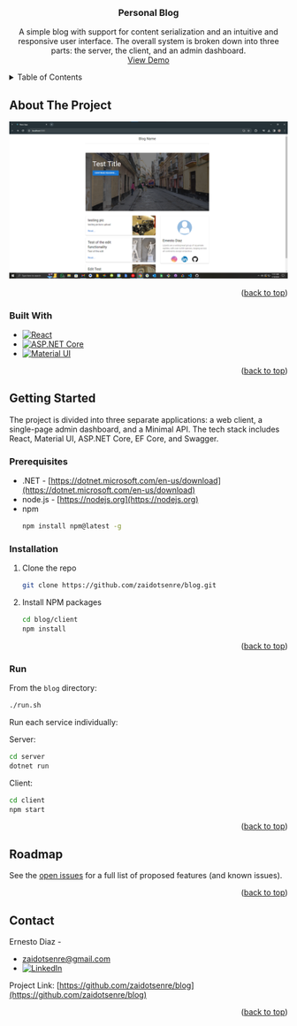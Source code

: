 <!-- Improved compatibility of back to top link: See: https://github.com/othneildrew/Best-README-Template/pull/73 -->
<a name="readme-top"></a>
<!--
*** Thanks for checking out the Best-README-Template. If you have a suggestion
*** that would make this better, please fork the repo and create a pull request
*** or simply open an issue with the tag "enhancement".
*** Don't forget to give the project a star!
*** Thanks again! Now go create something AMAZING! :D
-->
<!-- PROJECT SHIELDS -->
<!--
*** I'm using markdown "reference style" links for readability.
*** Reference links are enclosed in brackets [ ] instead of parentheses ( ).
*** See the bottom of this document for the declaration of the reference variables
*** for contributors-url, forks-url, etc. This is an optional, concise syntax you may use.
*** https://www.markdownguide.org/basic-syntax/#reference-style-links
-->
<!-- PROJECT LOGO -->
<br />
<h3 align="center">Personal Blog</h3>

  <p align="center">
    A simple blog with support for content serialization and an intuitive and responsive user interface. The overall system is broken down into three parts: the server, the client, and an admin dashboard.
    <br />
    <a href="https://github.com/zaidotsenre/blog">View Demo</a>
  </p>
</div>



<!-- TABLE OF CONTENTS -->
<details>
  <summary>Table of Contents</summary>
  <ol>
    <li>
      <a href="#about-the-project">About The Project</a>
      <ul>
        <li><a href="#built-with">Built With</a></li>
      </ul>
    </li>
    <li>
      <a href="#getting-started">Getting Started</a>
      <ul>
        <li><a href="#prerequisites">Prerequisites</a></li>
        <li><a href="#installation">Installation</a></li>
        <li><a href="#run">Run</a></li>
      </ul>
    </li>
    <li><a href="#roadmap">Roadmap</a></li>
    <li><a href="#contact">Contact</a></li>
  </ol>
</details>



<!-- ABOUT THE PROJECT -->
## About The Project

[![Blog Screen Shot][product-screenshot]](https://github.com/zaidotsenre/blog)

<p align="right">(<a href="#readme-top">back to top</a>)</p>



### Built With

* [![React][reac-badge]][react-url]
* [![ASP.NET Core][aspnet-badge]][aspnet-url]
* [![Material UI][mui-badge]][mui-url]

<p align="right">(<a href="#readme-top">back to top</a>)</p>



<!-- GETTING STARTED -->
## Getting Started

The project is divided into three separate applications: a web client, a single-page admin dashboard, and a Minimal API. The tech stack includes React, Material UI, ASP.NET Core, EF Core, and Swagger.

### Prerequisites

* .NET - [https://dotnet.microsoft.com/en-us/download](https://dotnet.microsoft.com/en-us/download)
* node.js - [https://nodejs.org](https://nodejs.org)
* npm
  ```sh
  npm install npm@latest -g
  ```

### Installation

1. Clone the repo
   ```sh
   git clone https://github.com/zaidotsenre/blog.git
   ```
2. Install NPM packages
   ```sh
   cd blog/client
   npm install
   ```

<p align="right">(<a href="#readme-top">back to top</a>)</p>



<!-- USAGE EXAMPLES -->
### Run

From the `blog` directory:
   ```sh
   ./run.sh
   ```

Run each service individually:

Server:
   ```sh
   cd server
   dotnet run
   ```

Client:
   ```sh
   cd client
   npm start
   ```

<p align="right">(<a href="#readme-top">back to top</a>)</p>



<!-- ROADMAP -->
## Roadmap

See the [open issues](https://github.com/zaidotsenre/blog/issues) for a full list of proposed features (and known issues).

<p align="right">(<a href="#readme-top">back to top</a>)</p>



<!-- CONTACT -->
## Contact

Ernesto Diaz - 
* zaidotsenre@gmail.com
* [![LinkedIn][linkedin-shield]][linkedin-url]

Project Link: [https://github.com/zaidotsenre/blog](https://github.com/zaidotsenre/blog)

<p align="right">(<a href="#readme-top">back to top</a>)</p>



<!-- MARKDOWN LINKS & IMAGES -->
<!-- https://www.markdownguide.org/basic-syntax/#reference-style-links -->
[contributors-shield]: https://img.shields.io/github/contributors/zaidotsenre/blog.svg?style=for-the-badge
[contributors-url]: https://github.com/zaidotsenre/blog/graphs/contributors
[forks-shield]: https://img.shields.io/github/forks/zaidotsenre/blog.svg?style=for-the-badge
[forks-url]: https://github.com/zaidotsenre/blog/network/members
[stars-shield]: https://img.shields.io/github/stars/zaidotsenre/blog.svg?style=for-the-badge
[stars-url]: https://github.com/zaidotsenre/blog/stargazers
[issues-shield]: https://img.shields.io/github/issues/zaidotsenre/blog.svg?style=for-the-badge
[issues-url]: https://github.com/zaidotsenre/blog/issues
[linkedin-shield]: https://img.shields.io/badge/-LinkedIn-black.svg?style=for-the-badge&logo=linkedin&colorB=555
[linkedin-url]: https://linkedin.com/in/zaidotsenre
[product-screenshot]: repo_images/screenshot.png

<!-- Tech Stack Badges adn Links -->
[reac-badge]: https://img.shields.io/badge/React-20232A?style=for-the-badge&logo=react&logoColor=61DAFB
[react-url]: https://reactjs.org/
[aspnet-badge]: https://img.shields.io/badge/asp.net-201155?style=for-the-badge&logo=dotnet&logoColor=white
[aspnet-url]: https://dotnet.microsoft.com/en-us/apps/aspnet
[mui-badge]: https://img.shields.io/badge/Material_UI-1F1F1F?style=for-the-badge&logo=mui&logoColor=3399FF
[mui-url]: https://mui.com/
